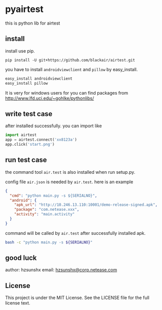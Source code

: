 pyairtest
=====
this is python lib for airtest

## install
install use pip.
```
pip install -U git+https://github.com/blackair/airtest.git
```

you have to install `androidviewclient` and `pillow` by easy\_install.
```sh
easy_install androidviewclient
easy_install pillow
```
It is very for windows users for you can find packages from <http://www.lfd.uci.edu/~gohlke/pythonlibs/>

## write test case
after installed successfully. you can import like
```python
import airtest
app = airtest.connect('xx8123a')
app.click('start.png')
```

## run test case
the command tool `air.test` is also installed when run setup.py.

config file `air.json` is needed by `air.test`. here is an example
```json
{
  "cmd": "python main.py -s ${SERIALNO}",
  "android": {
    "apk_url": "http://10.246.13.110:10001/demo-release-signed.apk",
    "package": "com.netease.xxx",
    "activity": "main.activity"
  }
}
```

command will be called by `air.test` after successfully installed apk.
```sh
bash -c "python main.py -s ${SERIALNO}"
```

## good luck
author: hzsunshx
email: hzsunshx@corp.netease.com

## License
This project is under the MIT License. See the LICENSE file for the full license text.
